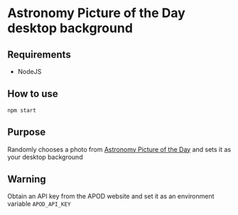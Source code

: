 # Astronomy Picture of the Day desktop background

## Requirements

- NodeJS

## How to use

`npm start`

## Purpose

Randomly chooses a photo from [Astronomy Picture of the Day](http://apod.nasa.gov/apod/astropix.html) and sets it as your desktop background

## Warning

Obtain an API key from the APOD website and set it as an environment variable `APOD_API_KEY`
